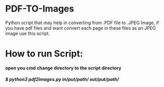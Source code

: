 # PDF-TO-Images
Python script that may help in converting from .PDF file to .JPEG Image, if you have pdf files and want convert each page in these files as an JPEG image use this script.  


# How to run Script: 
#### open you cmd change directory to the script directory
##### $ python3 pdf2images.py in/put/path/ out/put/path/
